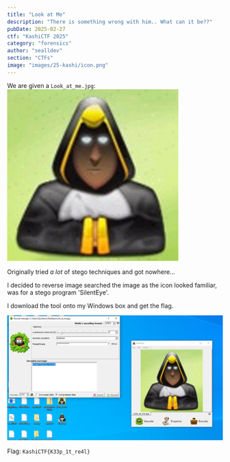 ```yaml
---
title: "Look at Me"
description: "There is something wrong with him.. What can it be??"
pubDate: 2025-02-27
ctf: "KashiCTF 2025"
category: "forensics"
author: "sealldev"
section: "CTFs"
image: "images/25-kashi/icon.png"
---
```




We are given a `Look_at_me.jpg`:
![Look_at_me.jpg](images/25-kashi/Look_at_me.jpg)

Originally tried _a lot_ of stego techniques and got nowhere...

I decided to reverse image searched the image as the icon looked familiar, was for a stego program 'SilentEye'.

I download the tool onto my Windows box and get the flag.

![silenteye.png](images/25-kashi/silenteye.png)

Flag: `KashiCTF{K33p_1t_re4l}`
